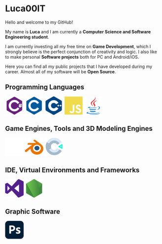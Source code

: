 # Luca00IT

Hello and welcome to my GitHub!

My name is **Luca** and I am currently a **Computer Science and Software Engineering student**.

I am currently investing all my free time on **Game Development**, 
which I strongly believe is the perfect conjunction of creativity and logic.
I also like to make personal **Software projects** both for PC and Android/iOS.

Here you can find all my public projects that I have developed during my career.
Almost all of my software will be **Open Source**.

## Programming Languages

<img src="https://github.com/devicons/devicon/blob/master/icons/csharp/csharp-plain.svg" width="60" /> <img src="https://github.com/devicons/devicon/blob/master/icons/c/c-plain.svg" width="60" /> <img src="https://github.com/devicons/devicon/blob/master/icons/cplusplus/cplusplus-plain.svg" width="60" /> <img src="https://github.com/devicons/devicon/blob/master/icons/javascript/javascript-plain.svg" width="60" /> <img src="https://github.com/devicons/devicon/blob/master/icons/java/java-original.svg" width="60" />


## Game Engines, Tools and 3D Modeling Engines

<img src="https://github.com/Luca00IT/icons/blob/main/unity-original-white.svg" width="60" /> <img src="https://github.com/devicons/devicon/blob/master/icons/blender/blender-original.svg" width="60" />  <img src="https://github.com/Luca00IT/icons/blob/main/Construct%203%20Logo.png" width="60" />

## IDE, Virtual Environments and Frameworks

<img src="https://github.com/devicons/devicon/blob/master/icons/visualstudio/visualstudio-plain.svg" width="60" /> <img src="https://github.com/devicons/devicon/blob/master/icons/nodejs/nodejs-original.svg" width="60" /> 

## Graphic Software
<img src="https://github.com/devicons/devicon/blob/master/icons/photoshop/photoshop-plain.svg" width="60" /> 

<!---
Luca00IT/Luca00IT is a ✨ special ✨ repository because its `README.md` (this file) appears on your GitHub profile.
You can click the Preview link to take a look at your changes.
--->
